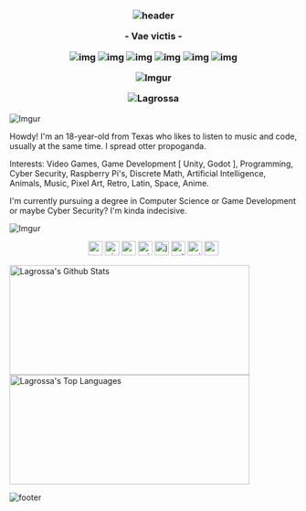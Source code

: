 <h3 align="center">
  
  ![header](https://imgur.com/R0fP5O8.gif) 
  
  \- Vae victis - 

![img](https://custom-icon-badges.herokuapp.com/badge/Repo-blue.svg?logo=repo) 
![img](https://custom-icon-badges.herokuapp.com/badge/Star-yellow.svg?logo=star)
![img](https://custom-icon-badges.herokuapp.com/badge/Issue-red.svg?logo=issue)
![img](https://custom-icon-badges.herokuapp.com/badge/Fork-orange.svg?logo=fork) 
![img](https://custom-icon-badges.herokuapp.com/badge/Commit-green.svg?logo=commit)
![img](https://custom-icon-badges.herokuapp.com/badge/Pull%20Request-purple.svg?logo=pr)

  ![Imgur](https://imgur.com/IXOFFhj.gif)
  <p align="center" height='140px' > <img src="https://komarev.com/ghpvc/?username=Lagrossa&label=visitors&color=79616E&style=plastic" alt="Lagrossa" /> </p>
  <!--- Howdy! If you're reading this, the hex value '79616E' which is used in the line above actually spells out the first 3 letters of my name (if you convert it to ASCII :3 I know the colors don't necessarily fit but I thought that would be kinda cool to add :D --->
  </h3>

![Imgur](https://imgur.com/oNqWySX.gif)

Howdy! I'm an 18-year-old from Texas who likes to listen to music and code, usually at the same time. I spread otter propoganda.

Interests: Video Games, Game Development [ Unity, Godot ], Programming, Cyber Security, Raspberry Pi's, Discrete Math, Artificial Intelligence, Animals, Music, Pixel Art, Retro, Latin, Space, Anime.

I'm currently pursuing a degree in Computer Science or Game Development or maybe Cyber Security? I'm kinda indecisive.

![Imgur](https://imgur.com/oNqWySX.gif)

<p align="center"> 
<img src="https://user-images.githubusercontent.com/59575502/127426965-45da81b5-987d-4f44-b4d7-249fae487a0a.png" alt="csharp" width="25" height="25" />
<img src="https://user-images.githubusercontent.com/59575502/127427979-7eddf4e0-1d7e-4735-8564-6a0f641130d6.png" alt="visualstudio" width="25" height="25" />
<img src="https://user-images.githubusercontent.com/59575502/127427980-4b5ba4cf-daee-474f-a500-872181ccc470.png" alt="vscode" width="25" height="25" />
<img src="https://user-images.githubusercontent.com/59575502/127427981-bfaa39a1-bce1-4f63-85c4-f61f14f39f46.png" alt="windows" width="25" height="25" />
<img src="https://user-images.githubusercontent.com/59575502/127428627-06e9cfab-80ba-45a2-8891-96121397ec9c.png" alt="java" width="25" height="25" />
<img src="https://user-images.githubusercontent.com/59575502/127426759-a687aa90-d647-46c9-86f7-c8e948f8095e.png" alt="python" width="25" height="25" />
<img src="https://imgur.com/CNgwxYK.png" alt="unity" width="25" height="25" />
<img src="https://imgur.com/KF3v7nW.png" alt="godot" width="25" height="25" />
</p>

<a href="https://github.com/Lagrossa"><img alt="Lagrossa's Github Stats" src="https://github-readme-stats.vercel.app/api/?username=Lagrossa&show_icons=true&title_color=fff&icon_color=79ff97&text_color=9f9f9f&bg_color=151516&show_icons=true&count_private=true&hide_border=true" height="192px" width="420"/></a>
<a href="https://github.com/Lagrossa"><img alt="Lagrossa's Top Languages" src="https://github-readme-stats.vercel.app/api/top-langs/?username=Lagrossa&hide=ASP.NET,JupyterNotebook&langs_count=8&layout=compact&theme=react&hide_border=true&bg_color=151516&title_color=fff&icon_color=79ff97" height="192px" width="420"/></a> 

![footer](https://imgur.com/yF6Y7Gx.gif)
 <!--- If you couldn't tell... I'm a big Toby Fox fan :3 -->


<!--- just in case I want these later [![Readme Card](https://github-readme-stats.vercel.app/api/pin/?username=Lagrossa&repo=Random-Unity-Stuff&theme=dark)](https://github.com/Lagrossa/Random-Unity-Stuff) -->
